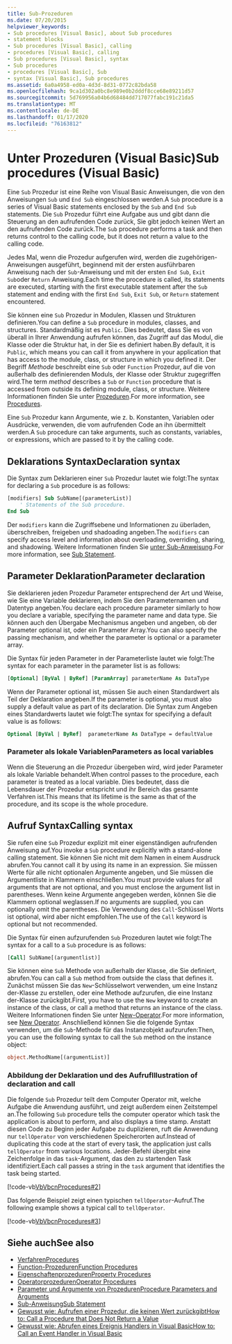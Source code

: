 ```yaml
---
title: Sub-Prozeduren
ms.date: 07/20/2015
helpviewer_keywords:
- Sub procedures [Visual Basic], about Sub procedures
- statement blocks
- Sub procedures [Visual Basic], calling
- procedures [Visual Basic], calling
- Sub procedures [Visual Basic], syntax
- Sub procedures
- procedures [Visual Basic], Sub
- syntax [Visual Basic], Sub procedures
ms.assetid: 6a0a4958-ed0a-4d3d-8d31-0772c82bda58
ms.openlocfilehash: 9ca1d302a0bc8e989e0b2dddf8cce68e89211d57
ms.sourcegitcommit: 5d769956a04b6d68484dd717077fabc191c21da5
ms.translationtype: MT
ms.contentlocale: de-DE
ms.lasthandoff: 01/17/2020
ms.locfileid: "76163812"
---
```

# <a name="sub-procedures-visual-basic"></a><span data-ttu-id="73ccd-102">Unter Prozeduren (Visual Basic)</span><span class="sxs-lookup"><span data-stu-id="73ccd-102">Sub procedures (Visual Basic)</span></span>

<span data-ttu-id="73ccd-103">Eine `Sub` Prozedur ist eine Reihe von Visual Basic Anweisungen, die von den Anweisungen `Sub` und `End Sub` eingeschlossen werden.</span><span class="sxs-lookup"><span data-stu-id="73ccd-103">A `Sub` procedure is a series of Visual Basic statements enclosed by the `Sub` and `End Sub` statements.</span></span> <span data-ttu-id="73ccd-104">Die `Sub` Prozedur führt eine Aufgabe aus und gibt dann die Steuerung an den aufrufenden Code zurück, Sie gibt jedoch keinen Wert an den aufrufenden Code zurück.</span><span class="sxs-lookup"><span data-stu-id="73ccd-104">The `Sub` procedure performs a task and then returns control to the calling code, but it does not return a value to the calling code.</span></span>

<span data-ttu-id="73ccd-105">Jedes Mal, wenn die Prozedur aufgerufen wird, werden die zugehörigen-Anweisungen ausgeführt, beginnend mit der ersten ausführbaren Anweisung nach der `Sub`-Anweisung und mit der ersten `End Sub`, `Exit Sub`oder `Return` Anweisung.</span><span class="sxs-lookup"><span data-stu-id="73ccd-105">Each time the procedure is called, its statements are executed, starting with the first executable statement after the `Sub` statement and ending with the first `End Sub`, `Exit Sub`, or `Return` statement encountered.</span></span>

<span data-ttu-id="73ccd-106">Sie können eine `Sub` Prozedur in Modulen, Klassen und Strukturen definieren.</span><span class="sxs-lookup"><span data-stu-id="73ccd-106">You can define a `Sub` procedure in modules, classes, and structures.</span></span> <span data-ttu-id="73ccd-107">Standardmäßig ist es `Public`. Dies bedeutet, dass Sie es von überall in Ihrer Anwendung aufrufen können, das Zugriff auf das Modul, die Klasse oder die Struktur hat, in der Sie es definiert haben.</span><span class="sxs-lookup"><span data-stu-id="73ccd-107">By default, it is `Public`, which means you can call it from anywhere in your application that has access to the module, class, or structure in which you defined it.</span></span> <span data-ttu-id="73ccd-108">Der Begriff *Methode* beschreibt eine `Sub` oder `Function` Prozedur, auf die von außerhalb des definierenden Moduls, der Klasse oder Struktur zugegriffen wird.</span><span class="sxs-lookup"><span data-stu-id="73ccd-108">The term *method* describes a `Sub` or `Function` procedure that is accessed from outside its defining module, class, or structure.</span></span> <span data-ttu-id="73ccd-109">Weitere Informationen finden Sie unter [Prozeduren](./index.md).</span><span class="sxs-lookup"><span data-stu-id="73ccd-109">For more information, see [Procedures](./index.md).</span></span>

<span data-ttu-id="73ccd-110">Eine `Sub` Prozedur kann Argumente, wie z. b. Konstanten, Variablen oder Ausdrücke, verwenden, die vom aufrufenden Code an ihn übermittelt werden.</span><span class="sxs-lookup"><span data-stu-id="73ccd-110">A `Sub` procedure can take arguments, such as constants, variables, or expressions, which are passed to it by the calling code.</span></span>

## <a name="declaration-syntax"></a><span data-ttu-id="73ccd-111">Deklarations Syntax</span><span class="sxs-lookup"><span data-stu-id="73ccd-111">Declaration syntax</span></span>

<span data-ttu-id="73ccd-112">Die Syntax zum Deklarieren einer `Sub` Prozedur lautet wie folgt:</span><span class="sxs-lookup"><span data-stu-id="73ccd-112">The syntax for declaring a `Sub` procedure is as follows:</span></span>

```vb
[modifiers] Sub SubName[(parameterList)]
    ' Statements of the Sub procedure.
End Sub
```

<span data-ttu-id="73ccd-113">Der `modifiers` kann die Zugriffsebene und Informationen zu überladen, überschreiben, freigeben und shadoading angeben.</span><span class="sxs-lookup"><span data-stu-id="73ccd-113">The `modifiers` can specify access level and information about overloading, overriding, sharing, and shadowing.</span></span> <span data-ttu-id="73ccd-114">Weitere Informationen finden Sie [unter Sub-Anweisung](../../../language-reference/statements/sub-statement.md).</span><span class="sxs-lookup"><span data-stu-id="73ccd-114">For more information, see [Sub Statement](../../../language-reference/statements/sub-statement.md).</span></span>

## <a name="parameter-declaration"></a><span data-ttu-id="73ccd-115">Parameter Deklaration</span><span class="sxs-lookup"><span data-stu-id="73ccd-115">Parameter declaration</span></span>

<span data-ttu-id="73ccd-116">Sie deklarieren jeden Prozedur Parameter entsprechend der Art und Weise, wie Sie eine Variable deklarieren, indem Sie den Parameternamen und Datentyp angeben.</span><span class="sxs-lookup"><span data-stu-id="73ccd-116">You declare each procedure parameter similarly to how you declare a variable, specifying the parameter name and data type.</span></span> <span data-ttu-id="73ccd-117">Sie können auch den Übergabe Mechanismus angeben und angeben, ob der Parameter optional ist, oder ein Parameter Array.</span><span class="sxs-lookup"><span data-stu-id="73ccd-117">You can also specify the passing mechanism, and whether the parameter is optional or a parameter array.</span></span>

<span data-ttu-id="73ccd-118">Die Syntax für jeden Parameter in der Parameterliste lautet wie folgt:</span><span class="sxs-lookup"><span data-stu-id="73ccd-118">The syntax for each parameter in the parameter list is as follows:</span></span>

```vb
[Optional] [ByVal | ByRef] [ParamArray] parameterName As DataType
```

<span data-ttu-id="73ccd-119">Wenn der Parameter optional ist, müssen Sie auch einen Standardwert als Teil der Deklaration angeben.</span><span class="sxs-lookup"><span data-stu-id="73ccd-119">If the parameter is optional, you must also supply a default value as part of its declaration.</span></span> <span data-ttu-id="73ccd-120">Die Syntax zum Angeben eines Standardwerts lautet wie folgt:</span><span class="sxs-lookup"><span data-stu-id="73ccd-120">The syntax for specifying a default value is as follows:</span></span>

```vb
Optional [ByVal | ByRef]  parameterName As DataType = defaultValue
```

### <a name="parameters-as-local-variables"></a><span data-ttu-id="73ccd-121">Parameter als lokale Variablen</span><span class="sxs-lookup"><span data-stu-id="73ccd-121">Parameters as local variables</span></span>

<span data-ttu-id="73ccd-122">Wenn die Steuerung an die Prozedur übergeben wird, wird jeder Parameter als lokale Variable behandelt.</span><span class="sxs-lookup"><span data-stu-id="73ccd-122">When control passes to the procedure, each parameter is treated as a local variable.</span></span> <span data-ttu-id="73ccd-123">Dies bedeutet, dass die Lebensdauer der Prozedur entspricht und ihr Bereich das gesamte Verfahren ist.</span><span class="sxs-lookup"><span data-stu-id="73ccd-123">This means that its lifetime is the same as that of the procedure, and its scope is the whole procedure.</span></span>

## <a name="calling-syntax"></a><span data-ttu-id="73ccd-124">Aufruf Syntax</span><span class="sxs-lookup"><span data-stu-id="73ccd-124">Calling syntax</span></span>

<span data-ttu-id="73ccd-125">Sie rufen eine `Sub` Prozedur explizit mit einer eigenständigen aufrufenden Anweisung auf.</span><span class="sxs-lookup"><span data-stu-id="73ccd-125">You invoke a `Sub` procedure explicitly with a stand-alone calling statement.</span></span> <span data-ttu-id="73ccd-126">Sie können Sie nicht mit dem Namen in einem Ausdruck abrufen.</span><span class="sxs-lookup"><span data-stu-id="73ccd-126">You cannot call it by using its name in an expression.</span></span> <span data-ttu-id="73ccd-127">Sie müssen Werte für alle nicht optionalen Argumente angeben, und Sie müssen die Argumentliste in Klammern einschließen.</span><span class="sxs-lookup"><span data-stu-id="73ccd-127">You must provide values for all arguments that are not optional, and you must enclose the argument list in parentheses.</span></span> <span data-ttu-id="73ccd-128">Wenn keine Argumente angegeben werden, können Sie die Klammern optional weglassen.</span><span class="sxs-lookup"><span data-stu-id="73ccd-128">If no arguments are supplied, you can optionally omit the parentheses.</span></span> <span data-ttu-id="73ccd-129">Die Verwendung des `Call`-Schlüssel Worts ist optional, wird aber nicht empfohlen.</span><span class="sxs-lookup"><span data-stu-id="73ccd-129">The use of the `Call` keyword is optional but not recommended.</span></span>

<span data-ttu-id="73ccd-130">Die Syntax für einen aufzurufenden `Sub` Prozeduren lautet wie folgt:</span><span class="sxs-lookup"><span data-stu-id="73ccd-130">The syntax for a call to a `Sub` procedure is as follows:</span></span>

```vb
[Call] SubName[(argumentlist)]
```

<span data-ttu-id="73ccd-131">Sie können eine `Sub` Methode von außerhalb der Klasse, die Sie definiert, abrufen.</span><span class="sxs-lookup"><span data-stu-id="73ccd-131">You can call a `Sub` method from outside the class that defines it.</span></span> <span data-ttu-id="73ccd-132">Zunächst müssen Sie das `New`-Schlüsselwort verwenden, um eine Instanz der-Klasse zu erstellen, oder eine Methode aufzurufen, die eine Instanz der-Klasse zurückgibt.</span><span class="sxs-lookup"><span data-stu-id="73ccd-132">First, you have to use the `New` keyword to create an instance of the class, or call a method that returns an instance of the class.</span></span> <span data-ttu-id="73ccd-133">Weitere Informationen finden Sie unter [New-Operator](../../../language-reference/operators/new-operator.md).</span><span class="sxs-lookup"><span data-stu-id="73ccd-133">For more information, see [New Operator](../../../language-reference/operators/new-operator.md).</span></span> <span data-ttu-id="73ccd-134">Anschließend können Sie die folgende Syntax verwenden, um die `Sub`-Methode für das Instanzobjekt aufzurufen:</span><span class="sxs-lookup"><span data-stu-id="73ccd-134">Then, you can use the following syntax to call the `Sub` method on the instance object:</span></span>

```vb
object.MethodName[(argumentList)]
```

### <a name="illustration-of-declaration-and-call"></a><span data-ttu-id="73ccd-135">Abbildung der Deklaration und des Aufruf</span><span class="sxs-lookup"><span data-stu-id="73ccd-135">Illustration of declaration and call</span></span>

<span data-ttu-id="73ccd-136">Die folgende `Sub` Prozedur teilt dem Computer Operator mit, welche Aufgabe die Anwendung ausführt, und zeigt außerdem einen Zeitstempel an.</span><span class="sxs-lookup"><span data-stu-id="73ccd-136">The following `Sub` procedure tells the computer operator which task the application is about to perform, and also displays a time stamp.</span></span> <span data-ttu-id="73ccd-137">Anstatt diesen Code zu Beginn jeder Aufgabe zu duplizieren, ruft die Anwendung nur `tellOperator` von verschiedenen Speicherorten auf.</span><span class="sxs-lookup"><span data-stu-id="73ccd-137">Instead of duplicating this code at the start of every task, the application just calls `tellOperator` from various locations.</span></span> <span data-ttu-id="73ccd-138">Jeder-Befehl übergibt eine Zeichenfolge in das `task`-Argument, das den zu startenden Task identifiziert.</span><span class="sxs-lookup"><span data-stu-id="73ccd-138">Each call passes a string in the `task` argument that identifies the task being started.</span></span>

[!code-vb[VbVbcnProcedures#2](~/samples/snippets/visualbasic/VS_Snippets_VBCSharp/VbVbcnProcedures/VB/Class1.vb#2)]

<span data-ttu-id="73ccd-139">Das folgende Beispiel zeigt einen typischen `tellOperator`-Aufruf.</span><span class="sxs-lookup"><span data-stu-id="73ccd-139">The following example shows a typical call to `tellOperator`.</span></span>

[!code-vb[VbVbcnProcedures#3](~/samples/snippets/visualbasic/VS_Snippets_VBCSharp/VbVbcnProcedures/VB/Class1.vb#3)]

## <a name="see-also"></a><span data-ttu-id="73ccd-140">Siehe auch</span><span class="sxs-lookup"><span data-stu-id="73ccd-140">See also</span></span>

- [<span data-ttu-id="73ccd-141">Verfahren</span><span class="sxs-lookup"><span data-stu-id="73ccd-141">Procedures</span></span>](./index.md)
- [<span data-ttu-id="73ccd-142">Function-Prozeduren</span><span class="sxs-lookup"><span data-stu-id="73ccd-142">Function Procedures</span></span>](./function-procedures.md)
- [<span data-ttu-id="73ccd-143">Eigenschaftenprozeduren</span><span class="sxs-lookup"><span data-stu-id="73ccd-143">Property Procedures</span></span>](./property-procedures.md)
- [<span data-ttu-id="73ccd-144">Operatorprozeduren</span><span class="sxs-lookup"><span data-stu-id="73ccd-144">Operator Procedures</span></span>](./operator-procedures.md)
- [<span data-ttu-id="73ccd-145">Parameter und Argumente von Prozeduren</span><span class="sxs-lookup"><span data-stu-id="73ccd-145">Procedure Parameters and Arguments</span></span>](./procedure-parameters-and-arguments.md)
- [<span data-ttu-id="73ccd-146">Sub-Anweisung</span><span class="sxs-lookup"><span data-stu-id="73ccd-146">Sub Statement</span></span>](../../../language-reference/statements/sub-statement.md)
- [<span data-ttu-id="73ccd-147">Gewusst wie: Aufrufen einer Prozedur, die keinen Wert zurückgibt</span><span class="sxs-lookup"><span data-stu-id="73ccd-147">How to: Call a Procedure that Does Not Return a Value</span></span>](./how-to-call-a-procedure-that-does-not-return-a-value.md)
- [<span data-ttu-id="73ccd-148">Gewusst wie: Abrufen eines Ereignis Handlers in Visual Basic</span><span class="sxs-lookup"><span data-stu-id="73ccd-148">How to: Call an Event Handler in Visual Basic</span></span>](./how-to-call-an-event-handler.md)
